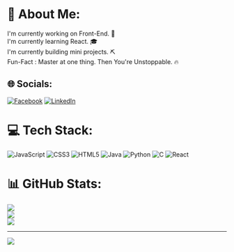 # 💫 About Me:
I'm currently working on Front-End. 🐥<br>I'm currently learning React. 🎓<br>I'm currently building mini projects.  ⛏<br>Fun-Fact : Master at one thing. Then You're Unstoppable. 🔥<br>


## 🌐 Socials:
[![Facebook](https://img.shields.io/badge/Facebook-%231877F2.svg?logo=Facebook&logoColor=white)](https://facebook.com/praveenkumarpanchadarla) [![LinkedIn](https://img.shields.io/badge/LinkedIn-%230077B5.svg?logo=linkedin&logoColor=white)](https://linkedin.com/in/praveenkumarpanchadarla) 

# 💻 Tech Stack:
![JavaScript](https://img.shields.io/badge/javascript-%23323330.svg?style=for-the-badge&logo=javascript&logoColor=%23F7DF1E) ![CSS3](https://img.shields.io/badge/css3-%231572B6.svg?style=for-the-badge&logo=css3&logoColor=white) ![HTML5](https://img.shields.io/badge/html5-%23E34F26.svg?style=for-the-badge&logo=html5&logoColor=white) ![Java](https://img.shields.io/badge/java-%23ED8B00.svg?style=for-the-badge&logo=java&logoColor=white) ![Python](https://img.shields.io/badge/python-3670A0?style=for-the-badge&logo=python&logoColor=ffdd54) ![C](https://img.shields.io/badge/c-%2300599C.svg?style=for-the-badge&logo=c&logoColor=white) ![React](https://img.shields.io/badge/react-%2320232a.svg?style=for-the-badge&logo=react&logoColor=%2361DAFB)
# 📊 GitHub Stats:
![](https://github-readme-stats.vercel.app/api?username=PraveenKumarPanchadarla&theme=radical&hide_border=false&include_all_commits=true&count_private=false)<br/>
![](https://github-readme-streak-stats.herokuapp.com/?user=PraveenKumarPanchadarla&theme=radical&hide_border=false)<br/>
![](https://github-readme-stats.vercel.app/api/top-langs/?username=PraveenKumarPanchadarla&theme=radical&hide_border=false&include_all_commits=true&count_private=false&layout=compact)

---
[![](https://visitcount.itsvg.in/api?id=PraveenKumarPanchadarla&icon=8&color=4)](https://visitcount.itsvg.in)
